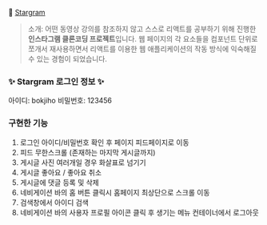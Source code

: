 
🔗 [Stargram](http://jiho31.github.io/stargram)

> 소개: 어떤 동영상 강의를 참조하지 않고 스스로 리액트를 공부하기 위해 진행한 **인스타그램 클론코딩 프로젝트**입니다. 웹 페이지의 각 요소들을 컴포넌트 단위로 쪼개서 재사용하면서 리액트를 이용한 웹 애플리케이션의 작동 방식에 익숙해질 수 있는 경험이 되었습니다.

### ✨ Stargram 로그인 정보 ✨
아이디: bokjiho
비밀번호: 123456

### 구현한 기능
1. 로그인 아이디/비밀번호 확인 후 페이지 피드페이지로 이동
2. 피드 무한스크롤 (존재하는 마지막 게시글까지)
3. 게시글 사진 여러개일 경우 화살표로 넘기기
4. 게시글 좋아요 / 좋아요 취소
5. 게시글에 댓글 등록 및 삭제
6. 네비게이션 바의 홈 버튼 클릭시 홈페이지 최상단으로 스크롤 이동 
7. 검색창에서 아이디 검색
8. 네비게이션 바의 사용자 프로필 아이콘 클릭 후 생기는 메뉴 컨테이너에서 로그아웃
